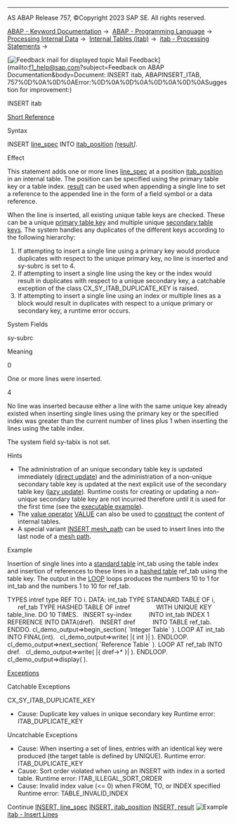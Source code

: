   

* * *

AS ABAP Release 757, ©Copyright 2023 SAP SE. All rights reserved.

[ABAP - Keyword Documentation](https://help.sap.com/doc/abapdocu_757_index_htm/7.57/en-US/abenabap.htm) →  [ABAP - Programming Language](https://help.sap.com/doc/abapdocu_757_index_htm/7.57/en-US/abenabap_reference.htm) →  [Processing Internal Data](https://help.sap.com/doc/abapdocu_757_index_htm/7.57/en-US/abenabap_data_working.htm) →  [Internal Tables (itab)](https://help.sap.com/doc/abapdocu_757_index_htm/7.57/en-US/abenitab.htm) →  [itab - Processing Statements](https://help.sap.com/doc/abapdocu_757_index_htm/7.57/en-US/abentable_processing_statements.htm) → 

 [![](Mail.gif?object=Mail.gif&sap-language=EN "Feedback mail for displayed topic") Mail Feedback](mailto:f1_help@sap.com?subject=Feedback on ABAP Documentation&body=Document: INSERT itab, ABAPINSERT_ITAB, 757%0D%0A%0D%0AError:%0D%0A%0D%0A%0D%0A%0D%0ASuggestion
 for improvement:)

INSERT itab

[Short Reference](https://help.sap.com/doc/abapdocu_757_index_htm/7.57/en-US/abapinsert_itab_shortref.htm)

Syntax

INSERT [line\_spec](https://help.sap.com/doc/abapdocu_757_index_htm/7.57/en-US/abapinsert_itab_linespec.htm) INTO [itab\_position](https://help.sap.com/doc/abapdocu_757_index_htm/7.57/en-US/abapinsert_itab_position.htm) *\[*[result](https://help.sap.com/doc/abapdocu_757_index_htm/7.57/en-US/abapinsert_itab_result.htm)*\]*.

Effect

This statement adds one or more lines [line\_spec](https://help.sap.com/doc/abapdocu_757_index_htm/7.57/en-US/abapinsert_itab_linespec.htm) at a position [itab\_position](https://help.sap.com/doc/abapdocu_757_index_htm/7.57/en-US/abapinsert_itab_position.htm) in an internal table. The position can be specified using the primary table key or a table index. [result](https://help.sap.com/doc/abapdocu_757_index_htm/7.57/en-US/abapinsert_itab_result.htm) can be used when appending a single line to set a reference to the appended line in the form of a field symbol or a data reference.

When the line is inserted, all existing unique table keys are checked. These can be a unique [primary table key](https://help.sap.com/doc/abapdocu_757_index_htm/7.57/en-US/abenprimary_table_key_glosry.htm "Glossary Entry") and multiple unique [secondary table keys](https://help.sap.com/doc/abapdocu_757_index_htm/7.57/en-US/abensecondary_table_key_glosry.htm "Glossary Entry"). The system handles any duplicates of the different keys according to the following hierarchy:

1.  If attempting to insert a single line using a primary key would produce duplicates with respect to the unique primary key, no line is inserted and sy-subrc is set to 4.
2.  If attempting to insert a single line using the key or the index would result in duplicates with respect to a unique secondary key, a catchable exception of the class CX\_SY\_ITAB\_DUPLICATE\_KEY is raised.
3.  If attempting to insert a single line using an index or multiple lines as a block would result in duplicates with respect to a unique primary or secondary key, a runtime error occurs.

System Fields

sy-subrc

Meaning

0

One or more lines were inserted.

4

No line was inserted because either a line with the same unique key already existed when inserting single lines using the primary key or the specified index was greater than the current number of lines plus 1 when inserting the lines using the table index.

The system field sy-tabix is not set.

Hints

-   The administration of an unique secondary table key is updated immediately ([direct update](https://help.sap.com/doc/abapdocu_757_index_htm/7.57/en-US/abendirect_update_glosry.htm "Glossary Entry")) and the administration of a non-unique secondary table key is updated at the next explicit use of the secondary table key ([lazy update](https://help.sap.com/doc/abapdocu_757_index_htm/7.57/en-US/abenlazy_update_glosry.htm "Glossary Entry")). Runtime costs for creating or updating a non-unique secondary table key are not incurred therefore until it is used for the first time (see the [executable example](https://help.sap.com/doc/abapdocu_757_index_htm/7.57/en-US/abendelete_itab_using_key_abexa.htm)).
-   The [value operator](https://help.sap.com/doc/abapdocu_757_index_htm/7.57/en-US/abenvalue_operator_glosry.htm "Glossary Entry") [VALUE](https://help.sap.com/doc/abapdocu_757_index_htm/7.57/en-US/abenconstructor_expression_value.htm) can also be used to [construct](https://help.sap.com/doc/abapdocu_757_index_htm/7.57/en-US/abenvalue_constructor_params_itab.htm) the content of internal tables.
-   A special variant [INSERT mesh\_path](https://help.sap.com/doc/abapdocu_757_index_htm/7.57/en-US/abenmesh_insert.htm) can be used to insert lines into the last node of a [mesh path](https://help.sap.com/doc/abapdocu_757_index_htm/7.57/en-US/abenmesh_path_glosry.htm "Glossary Entry").

Example

Insertion of single lines into a [standard table](https://help.sap.com/doc/abapdocu_757_index_htm/7.57/en-US/abenstandard_table_glosry.htm "Glossary Entry") int\_tab using the table index and insertion of references to these lines in a [hashed table](https://help.sap.com/doc/abapdocu_757_index_htm/7.57/en-US/abenhashed_table_glosry.htm "Glossary Entry") ref\_tab using the table key. The output in the [LOOP](https://help.sap.com/doc/abapdocu_757_index_htm/7.57/en-US/abaploop_at_itab.htm) loops produces the numbers 10 to 1 for int\_tab and the numbers 1 to 10 for ref\_tab.

TYPES intref type REF TO i.
DATA: int\_tab TYPE STANDARD TABLE OF i,
      ref\_tab TYPE HASHED TABLE OF intref
              WITH UNIQUE KEY table\_line.
DO 10 TIMES.
  INSERT sy-index
         INTO int\_tab INDEX 1
         REFERENCE INTO DATA(dref).
  INSERT dref
         INTO TABLE ref\_tab.
ENDDO.
cl\_demo\_output=>begin\_section( \`Integer Table\` ).
LOOP AT int\_tab INTO FINAL(int).
  cl\_demo\_output=>write( |{ int }| ).
ENDLOOP.
cl\_demo\_output=>next\_section( \`Reference Table\` ).
LOOP AT ref\_tab INTO dref.
  cl\_demo\_output=>write( |{ dref->\* }| ).
ENDLOOP.
cl\_demo\_output=>display( ).

[Exceptions](https://help.sap.com/doc/abapdocu_757_index_htm/7.57/en-US/abenabap_language_exceptions.htm)

Catchable Exceptions

CX\_SY\_ITAB\_DUPLICATE\_KEY

-   Cause: Duplicate key values in unique secondary key
    Runtime error: ITAB\_DUPLICATE\_KEY

Uncatchable Exceptions

-   Cause: When inserting a set of lines, entries with an identical key were produced (the target table is defined by UNIQUE).
    Runtime error: ITAB\_DUPLICATE\_KEY
-   Cause: Sort order violated when using an INSERT with index in a sorted table.
    Runtime error: ITAB\_ILLEGAL\_SORT\_ORDER
-   Cause: Invalid index value (<= 0) when FROM, TO, or INDEX specified
    Runtime error: TABLE\_INVALID\_INDEX

Continue
[INSERT, line\_spec](https://help.sap.com/doc/abapdocu_757_index_htm/7.57/en-US/abapinsert_itab_linespec.htm)
[INSERT, itab\_position](https://help.sap.com/doc/abapdocu_757_index_htm/7.57/en-US/abapinsert_itab_position.htm)
[INSERT, result](https://help.sap.com/doc/abapdocu_757_index_htm/7.57/en-US/abapinsert_itab_result.htm)
![Example](exa.gif "Example") [itab - Insert Lines](https://help.sap.com/doc/abapdocu_757_index_htm/7.57/en-US/abeninsert_lines_abexa.htm)